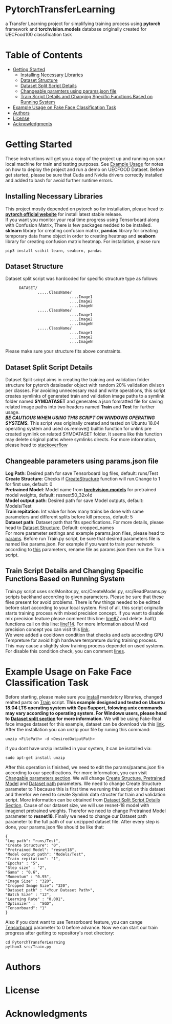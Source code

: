 # PytorchTransferLearning
a Transfer Learning project for simplifying training process using **pytorch** framework and **torchvision.models** database originally created for UECFood100 classification task
# Table of Contents
- [Getting Started](#getting-started)
  - [Installing Necessary Libraries](#installing-necessary-libraries)
  - [Dataset Structure](#dataset-structure)
  - [Dataset Split Script Details](#dataset-split-script-details)
  - [Changeable paramters using params.json file](#changeable-parameters-using-params.json-file)
  - [Train Script Details and Changing Specific Functions Based on Running System](#train-script-details-and-changing-specific-functions-based-on-running-system)
- [Example Usage on Fake Face Classification Task](#example-usage-on-fake-face-classification-task)
- [Authors](#authors)
- [License](#license)
- [Acknowledgments](#acknowledgments)
# Getting Started
These instructions will get you a copy of the project up and running on your local machine for train and testing purposes. See [Example Usage](#example-usage-on-uecfood-dataset) for notes on how to deploy the project and run a demo on UECFOOD Dataset. Before get started, please be sure that Cuda and Nvidia drivers correctly installed and added to bash for avoid further runtime errors.
## Installing Necessary Libraries
This project mostly depended on pytorch so for installation, please head to **[pytorch official website](https://pytorch.org/)** for install latest stable release. <br/>
If you want you monitor your real time progress using Tensorboard along with Confusion Matrix, There is few packages nedded to be installed. **sklearn** library for creating confusion matrix, **pandas** library for creating temporary data frame object in order to creating heatmap and **seaborn** library for creating confusion matrix heatmap. For installation, please run:
```
pip3 install scikit-learn, seaborn, pandas
```
## Dataset Structure
Dataset split script was hardcoded for specific structure type as follows: <br/>
```
      DATASET/ 
              .....ClassName/ 
                            ....Image1 
                            ....Image2 
                            ....ImageN 
              .....ClassName/ 
                            ....Image1 
                            ....Image2 
                            ....ImageN 
              .....ClassName/ 
                            ....Image1 
                            ....Image2 
                            ....ImageN 
```
Please make sure your structure fits above constraints.                      
## Dataset Split Script Details
Dataset Split scirpt aims in creating the training and validation folder structure for pytorch dataloader object with random 20% validation divison per classes. For avoiding unnecessary read and write operations, this script creates symlinks of generated train and validation image paths to a symlink folder named **SYMDATASET** and generates a json fomratted file for saving related image paths into two headers named **Train** and **Test** for further usage. <br/>
***BE CAUTIOUS WHEN USING THIS SCRIPT ON WINDOWS OPERATING SYSTEMS.*** This script was originally created and tested on Ubuntu 18.04 operating system and used os.remove() builtin function for unlink pre created symlink on related SYMDATASET folder. It seems like this function may delete original paths where symlinks directs. For more information, please head to [stackoverflow](https://stackoverflow.com/questions/11700545/how-to-delete-a-symbolic-link-in-python) 
## Changeable parameters using params.json file
**Log Path**: Desired path for save Tensorboard log files, default: runs/Test <br/>
**Create Structure**: Checks if [CreateStructure](https://github.com/berkerAa/PytorchTransferLearning/blob/4181536e397656d79d14e8e989f5b451a676aa20/src/data_split.py#L18-L30) function will run.Change to 1 for first use, default: 0 <br/>
**Pretrained Model**: Model name from **[torchvision.models](https://pytorch.org/docs/stable/torchvision/models.html)** for pretrained model weights, default: resnext50_32x4d <br/>
**Model output path**: Desired path for save Model outputs, default: Models/Test <br/>
**Train repitation**: Int value for how many trains be done with same parameters and different splits before kill process, default: 5 <br/>
**Dataset path**: Dataset path that fits specifications. For more details, please head to [Dataset Structure](#dataset-structure). Default: cropped_names <br/>
For more parameter settings and example params.json files, please head to [params](https://github.com/berkerAa/PytorchTransferLearning/tree/master/params). Before run Train.py script, be sure that desired parameters file is named like params.json. For example if you want to train your network according to [this](https://github.com/berkerAa/PytorchTransferLearning/blob/master/params/densenet.params.json) parameters, rename file as params.json then run the Train script.
## Train Script Details and Changing Specific Functions Based on Running System
Train.py script uses src/Monitor.py, src/CreateModel.py, src/ReadParams.py scripts backhand according to given parameters. Please be sure that these files present for avoid problems. There is few things needed to be editted before start according to your local system. First of all, this script originally starts training process with mixed precision concept. If you want to disable mix precision feature please comment this line: [line87](https://github.com/berkerAa/PytorchTransferLearning/blob/79102c77dfe3a26087b41011c8f0f9ca7830de90/src/Train.py#L87) and delete .half() functions call on this line: [line114](https://github.com/berkerAa/PytorchTransferLearning/blob/79102c77dfe3a26087b41011c8f0f9ca7830de90/src/Train.py#L114). For more information about Mixed precision concept you can visit this [link](https://docs.nvidia.com/deeplearning/performance/mixed-precision-training/index.html). <br/>
We were added a cooldown condition that checks and acts according GPU Tempreture for avoid high hardware tempreture during training process. This may cause a slightly slow training process dependet on used systems. For disable this condition check, you can comment [lines](https://github.com/berkerAa/PytorchTransferLearning/blob/79102c77dfe3a26087b41011c8f0f9ca7830de90/src/Train.py#L96-L100).  
# Example Usage on Fake Face Classification Task
Before starting, please make sure you [install](#installing-necessary-libraries) mandatory libraries, changed realted parts on [Train](#train-script-details-and-changing-specific-functions-based-on-running-system) script. **This example designed and tested on Ubuntu 18.04 LTS operating system with Gpu Support, folowing unix commands may vary according to operating system. For Windows users, please head to [Dataset split section](#dataset-split-script-details) for more information.** We will be using Fake-Real face images dataset for this example, dataset can be download via this [link](https://drive.google.com/open?id=1smby8vBB0g8bNtUsQ10OdjF-4FK9k_GS). After the installation you can unzip your file by runing this command:
```
unzip <FilePath> -d <DesiredOutputPath>
```
if you dont have unzip installed in your system, it can be isntalled via:
```
sudo apt-get install unzip
```
After this operation is finished, we need to edit the params/params.json file according to our specifications. For more information, you can visit [Changable parameters section](changeable-parameters-using-params.json-file). We will change [Create Structure, Pretrained Model](https://github.com/berkerAa/PytorchTransferLearning/blob/002970e18c670d0cfba09eb9b89bb160e56fdeb0/params/params.json#L3-L4) and [Dataset path](https://github.com/berkerAa/PytorchTransferLearning/blob/002970e18c670d0cfba09eb9b89bb160e56fdeb0/params/params.json#L13)
parameters. We need to change Create Structure parameter to **1** because this is first time we runing this script on this dataset and therefor we need to create Symlink data structer for train and validation script. More information can be obtained from [Dataset Split Script Details Section](#dataset-split-script-dtetails). Cause of our dataset size, we will use resnet-18 model with imagenet pretrained weights. Therefor we need to change Pretrained Model parameter to **resnet18**. Finally we need to change our Dataset path parameter to the full path of our unzipped dataset file. After every step is done, your params.json file should be like that:
```
{
"Log path": "runs/Test",
"Create Structure": "0",
"Pretrained Model": "resnet18",
"Model output path": "Models/Test",
"Train repitation": "1",
"Epochs" : "5",
"Step size" : "2",
"Gama" : "0.6",
"Momentum" : "0.95",
"Image Size" : "320",
"Cropped Image Size": "320",
"Dataset path" : "<Your Dataset Path>",
"Batch Size" : "12",
"Learning Rate" : "0.001",
"Optimizer" :  "SGD",
"Tensorboard": "1"
}
```
Also if you dont want to use Tensorboard feature, you can cange [Tensorboard](https://github.com/berkerAa/PytorchTransferLearning/blob/002970e18c670d0cfba09eb9b89bb160e56fdeb0/params/params.json#L17) parameter to 0 before advance. Now we can start our train progress after getting to repository's root directory:
```
cd PytorchTransferLearning
python3 src/Train.py
```
# Authors
# License
# Acknowledgments

